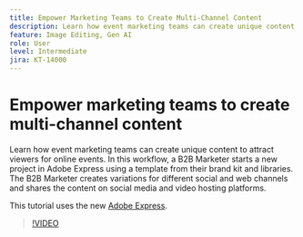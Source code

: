 ```yaml
---
title: Empower Marketing Teams to Create Multi-Channel Content
description: Learn how event marketing teams can create unique content to attract viewers for online events
feature: Image Editing, Gen AI
role: User
level: Intermediate
jira: KT-14000
---
```

# Empower marketing teams to create multi-channel content

Learn how event marketing teams can create unique content to attract viewers for online events. In this workflow, a B2B Marketer starts a new project in Adobe Express using a template from their brand kit and libraries. The B2B Marketer creates variations for different social and web channels and shares the content on social media and video hosting platforms.

This tutorial uses the new [Adobe Express](https://www.adobe.com/express/).

>[!VIDEO](https://video.tv.adobe.com/v/3424446?quality=12&learn=on&hidetitle=true)
